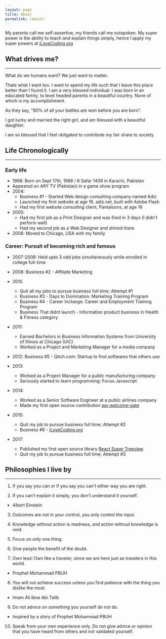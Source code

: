 ```yaml
---
layout: page
title: About
permalink: /about/
---
```


My parents call me self-assertive, my friends call me outspoken. My super power is the ability to teach and explain things simply, hence I apply my super powers at [iLoveCoding.org](https://ilovecoding.org)

## What drives me?
---
What do we humans want? We just want to matter.

Thats what I want too. I want to spend my life such that I leave this place better than I found it. I am a very blessed individual. I was born in an educated family, to level headed parents in a beautiful country. None of which is my accomplishment.

As they say, "90% of all your battles are won before you are born".

I got lucky and married the right girl, and am blessed with a beautiful daughter.

I am so blessed that I feel obligated to contribute my fair share to society.

## Life Chronologically
---
### Early life
- 1988: Born on Sept 17th, 1988 / 6 Safar 1409 in Karachi, Pakistan
- Appeared on ARY TV (Pakistan) in a game show program
- 2004:
  - Business #1 - Started Web design consulting company named Adiz
  - Launched my first website at age 16, adiz.net, built with Adobe Flash
  - Had my first website consulting client, Pantaloons, at age 16
- 2005: 
  - Had my first job as a Print Designer and was fired in 3 days (I didn't perform well)
  - Had my second job as a Web Designer and shined there
- 2006: Moved to Chicago, USA with my family

### Career: Pursuit of becoming rich and famous
- 2007-2008: Held upto 3 odd jobs simultaneously while enrolled in college full-time

- 2008: Business #2 - Affiliate Marketing

- 2010
  - Quit all my jobs to pursue business full time; Attempt #1
  - Business #3 - Days to Domination: Marketing Training Program
  - Business #4 - Career Incharge: Career and Employment Training Program
  - Business That didnt launch - Information product business in Health & Fitness category

- 2011:
  - Earned Bachelors in Business Information Systems from University of Illinois at Chicago (UIC)
  - Worked as a Project and Marketing Manager for a media company

- 2012: Business #5 - Qitch.com: Startup to find softwares that others use

- 2013:
  - Worked as a Project Manager for a public manufacturing company
  - Seriously started to learn programming: Focus Javascript

- 2014:
  - Worked as a Senior Software Engineer at a public airlines company
  - Made my first open source contribution [wp-welcome-gate](https://github.com/azizali/wp-welcome-gate)

- 2015:
  - Quit my job to pursue business full time; Attempt #2
  - Business #6 - [iLoveCoding.org](https://github.com/azizali/wp-welcome-gate)

- 2017:
  - Published my first open source library [React Super Treeview](https://github.com/azizali/react-super-treeview)
  - Quit my job to pursue business full time; Attempt #3

## Philosophies I live by
---
1. If you say you can or if you say you can't either way you are right.

2. If you can't explain it simply, you don't understand it yourself.
- Albert Einstein

3. Outcomes are not in your control, you only control the input.

4. Knowledge without action is madness, and action without knowledge is void.

5. Focus on only one thing.

6. Give people the benefit of the doubt.

7. Own less! Own like a traveler, since we are here just as travelers in this world.
- Prophet Mohammad PBUH

8. You will not achieve success unless you find patience with the thing you dislike the most.
- Imam Ali Ibne Abi Talib

9. Do not advice on something you yourself do not do.
- Inspired by a story of Prophet Mohammad PBUH

10. Speak from your own experience only. Do not give advice or opinion that you have heard from others and not validated yourself.